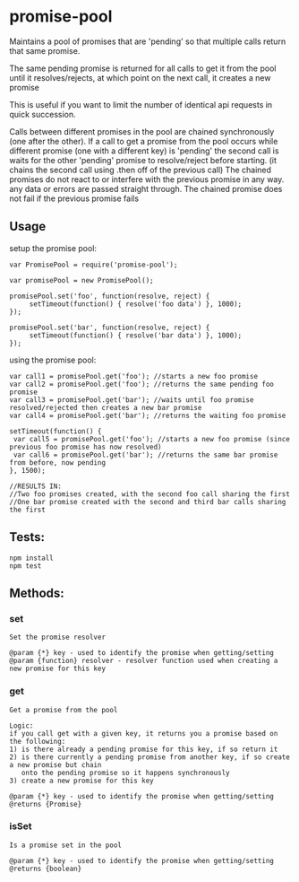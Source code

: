 # promise-pool

Maintains a pool of promises that are 'pending' so that multiple calls return that same promise.

The same pending promise is returned for all calls to get it from the pool until it resolves/rejects,
at which point on the next call, it creates a new promise

This is useful if you want to limit the number of identical api requests in quick succession.

Calls between different promises in the pool are chained synchronously (one after the other).
If a call to get a promise from the pool occurs while different promise (one with a different key) is 'pending'
the second call is waits for the other 'pending' promise to resolve/reject before starting.
(it chains the second call using .then off of the previous call)
The chained promises do not react to or interfere with the previous promise in any way. any data or errors are
passed straight through. The chained promise does not fail if the previous promise fails

## Usage
 
 setup the promise pool:

```
var PromisePool = require('promise-pool');

var promisePool = new PromisePool();

promisePool.set('foo', function(resolve, reject) {
     setTimeout(function() { resolve('foo data') }, 1000);
});

promisePool.set('bar', function(resolve, reject) {
     setTimeout(function() { resolve('bar data') }, 1000);
});
```

using the promise pool:

```
var call1 = promisePool.get('foo'); //starts a new foo promise
var call2 = promisePool.get('foo'); //returns the same pending foo promise
var call3 = promisePool.get('bar'); //waits until foo promise resolved/rejected then creates a new bar promise
var call4 = promisePool.get('bar'); //returns the waiting foo promise

setTimeout(function() {
 var call5 = promisePool.get('foo'); //starts a new foo promise (since previous foo promise has now resolved)
 var call6 = promisePool.get('bar'); //returns the same bar promise from before, now pending
}, 1500);

//RESULTS IN:
//Two foo promises created, with the second foo call sharing the first
//One bar promise created with the second and third bar calls sharing the first
```

## Tests:

```
npm install
npm test
```

## Methods:

### set
```
Set the promise resolver

@param {*} key - used to identify the promise when getting/setting
@param {function} resolver - resolver function used when creating a new promise for this key
```

### get
```
Get a promise from the pool

Logic:
if you call get with a given key, it returns you a promise based on the following:
1) is there already a pending promise for this key, if so return it
2) is there currently a pending promise from another key, if so create a new promise but chain
   onto the pending promise so it happens synchronously
3) create a new promise for this key

@param {*} key - used to identify the promise when getting/setting
@returns {Promise}
```

### isSet
```
Is a promise set in the pool

@param {*} key - used to identify the promise when getting/setting
@returns {boolean}
```


